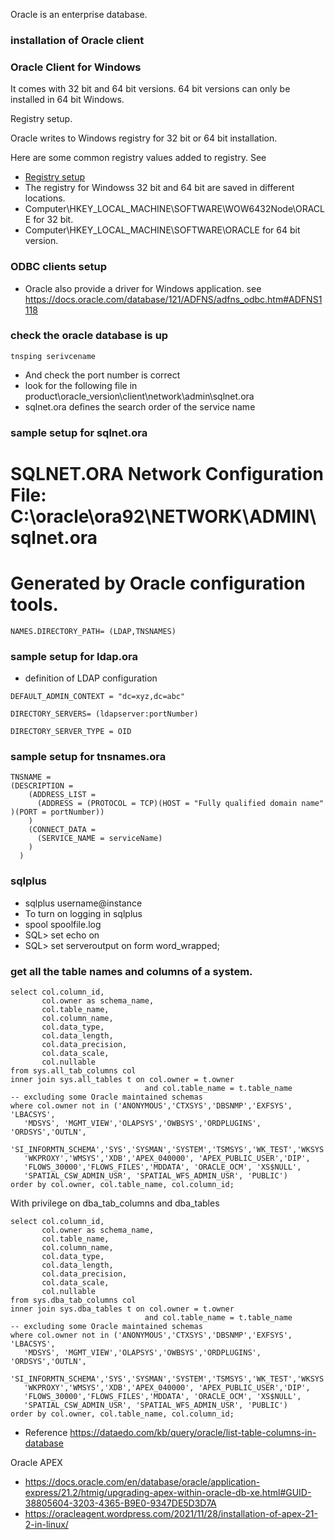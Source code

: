 Oracle is an enterprise database.

### installation of Oracle client

### Oracle Client for Windows 
It comes with 32 bit and 64 bit versions.  64 bit versions can only be installed in 64 bit Windows. 

Registry setup. 

Oracle writes to Windows registry for 32 bit or 64 bit installation.

Here are some common registry values added to registry.  See 

* [Registry setup](https://docs.oracle.com/en/database/oracle/oracle-database/19/ntqrf/about-hkey-local-machine.html#GUID-33BEB17A-6151-4192-B24B-3EABAE5A2482)
* The registry for Windowss 32 bit and 64 bit are saved in different locations. 
* Computer\HKEY_LOCAL_MACHINE\SOFTWARE\WOW6432Node\ORACLE for 32 bit. 
* Computer\HKEY_LOCAL_MACHINE\SOFTWARE\ORACLE for 64 bit version.

### ODBC clients setup
* Oracle also provide a driver for Windows application. see https://docs.oracle.com/database/121/ADFNS/adfns_odbc.htm#ADFNS1118

### check the oracle database is up
```
tnsping serivcename
```

* And check the port number is correct 
* look for the following file in product\oracle_version\client\network\admin\sqlnet.ora
* sqlnet.ora defines the search order of the service name


### sample setup for sqlnet.ora
# SQLNET.ORA Network Configuration File: C:\oracle\ora92\NETWORK\ADMIN\sqlnet.ora
# Generated by Oracle configuration tools.

```
NAMES.DIRECTORY_PATH= (LDAP,TNSNAMES)
```

### sample setup for ldap.ora
* definition of LDAP configuration
```
DEFAULT_ADMIN_CONTEXT = "dc=xyz,dc=abc"

DIRECTORY_SERVERS= (ldapserver:portNumber)

DIRECTORY_SERVER_TYPE = OID
```
### sample setup for tnsnames.ora
```
TNSNAME = 
(DESCRIPTION =
    (ADDRESS_LIST =
      (ADDRESS = (PROTOCOL = TCP)(HOST = "Fully qualified domain name" )(PORT = portNumber))
    )
    (CONNECT_DATA =
      (SERVICE_NAME = serviceName)
    )
  )

```

### sqlplus
* sqlplus username@instance
* To turn on logging in sqlplus
* spool spoolfile.log
* SQL> set echo on
* SQL> set serveroutput on form word_wrapped;

### get all the table names and columns of a system.
```
select col.column_id, 
       col.owner as schema_name,
       col.table_name, 
       col.column_name, 
       col.data_type, 
       col.data_length, 
       col.data_precision, 
       col.data_scale, 
       col.nullable
from sys.all_tab_columns col
inner join sys.all_tables t on col.owner = t.owner 
                              and col.table_name = t.table_name
-- excluding some Oracle maintained schemas
where col.owner not in ('ANONYMOUS','CTXSYS','DBSNMP','EXFSYS', 'LBACSYS', 
   'MDSYS', 'MGMT_VIEW','OLAPSYS','OWBSYS','ORDPLUGINS', 'ORDSYS','OUTLN', 
   'SI_INFORMTN_SCHEMA','SYS','SYSMAN','SYSTEM','TSMSYS','WK_TEST','WKSYS', 
   'WKPROXY','WMSYS','XDB','APEX_040000', 'APEX_PUBLIC_USER','DIP', 
   'FLOWS_30000','FLOWS_FILES','MDDATA', 'ORACLE_OCM', 'XS$NULL',
   'SPATIAL_CSW_ADMIN_USR', 'SPATIAL_WFS_ADMIN_USR', 'PUBLIC')  
order by col.owner, col.table_name, col.column_id;
```

With privilege on dba_tab_columns and dba_tables

```
select col.column_id, 
       col.owner as schema_name,
       col.table_name, 
       col.column_name, 
       col.data_type, 
       col.data_length, 
       col.data_precision, 
       col.data_scale, 
       col.nullable
from sys.dba_tab_columns col
inner join sys.dba_tables t on col.owner = t.owner 
                              and col.table_name = t.table_name
-- excluding some Oracle maintained schemas
where col.owner not in ('ANONYMOUS','CTXSYS','DBSNMP','EXFSYS', 'LBACSYS', 
   'MDSYS', 'MGMT_VIEW','OLAPSYS','OWBSYS','ORDPLUGINS', 'ORDSYS','OUTLN', 
   'SI_INFORMTN_SCHEMA','SYS','SYSMAN','SYSTEM','TSMSYS','WK_TEST','WKSYS', 
   'WKPROXY','WMSYS','XDB','APEX_040000', 'APEX_PUBLIC_USER','DIP', 
   'FLOWS_30000','FLOWS_FILES','MDDATA', 'ORACLE_OCM', 'XS$NULL',
   'SPATIAL_CSW_ADMIN_USR', 'SPATIAL_WFS_ADMIN_USR', 'PUBLIC')  
order by col.owner, col.table_name, col.column_id;
```

* Reference https://dataedo.com/kb/query/oracle/list-table-columns-in-database

Oracle APEX
* https://docs.oracle.com/en/database/oracle/application-express/21.2/htmig/upgrading-apex-within-oracle-db-xe.html#GUID-38805604-3203-4365-B9E0-9347DE5D3D7A
* https://oracleagent.wordpress.com/2021/11/28/installation-of-apex-21-2-in-linux/
